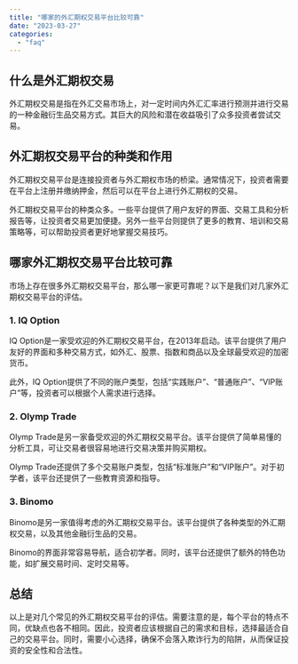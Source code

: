 ```yaml
---
title: "哪家的外汇期权交易平台比较可靠"
date: "2023-03-27"
categories: 
  - "faq"
---
```


## 什么是外汇期权交易

外汇期权交易是指在外汇交易市场上，对一定时间内外汇汇率进行预测并进行交易的一种金融衍生品交易方式。其巨大的风险和潜在收益吸引了众多投资者尝试交易。

## 外汇期权交易平台的种类和作用

外汇期权交易平台是连接投资者与外汇期权市场的桥梁。通常情况下，投资者需要在平台上注册并缴纳押金，然后可以在平台上进行外汇期权的交易。

外汇期权交易平台的种类众多。一些平台提供了用户友好的界面、交易工具和分析报告等，让投资者交易更加便捷。另外一些平台则提供了更多的教育、培训和交易策略等，可以帮助投资者更好地掌握交易技巧。

## 哪家外汇期权交易平台比较可靠

市场上存在很多外汇期权交易平台，那么哪一家更可靠呢？以下是我们对几家外汇期权交易平台的评估。

### 1\. IQ Option

IQ Option是一家受欢迎的外汇期权交易平台，在2013年启动。该平台提供了用户友好的界面和多种交易方式，如外汇、股票、指数和商品以及全球最受欢迎的加密货币。

此外，IQ Option提供了不同的账户类型，包括“实践账户”、“普通账户”、“VIP账户”等，投资者可以根据个人需求进行选择。

### 2\. Olymp Trade

Olymp Trade是另一家备受欢迎的外汇期权交易平台。该平台提供了简单易懂的分析工具，可让交易者很容易地进行交易决策并购买期权。

Olymp Trade还提供了多个交易账户类型，包括“标准账户”和“VIP账户”。对于初学者，该平台还提供了一些教育资源和指导。

### 3\. Binomo

Binomo是另一家值得考虑的外汇期权交易平台。该平台提供了各种类型的外汇期权交易，以及其他金融衍生品的交易。

Binomo的界面非常容易导航，适合初学者。同时，该平台还提供了额外的特色功能，如扩展交易时间、定时交易等。

## 总结

以上是对几个常见的外汇期权交易平台的评估。需要注意的是，每个平台的特点不同，优缺点也各不相同。因此，投资者应该根据自己的需求和目标，选择最适合自己的交易平台。同时，需要小心选择，确保不会落入欺诈行为的陷阱，从而保证投资的安全性和合法性。
